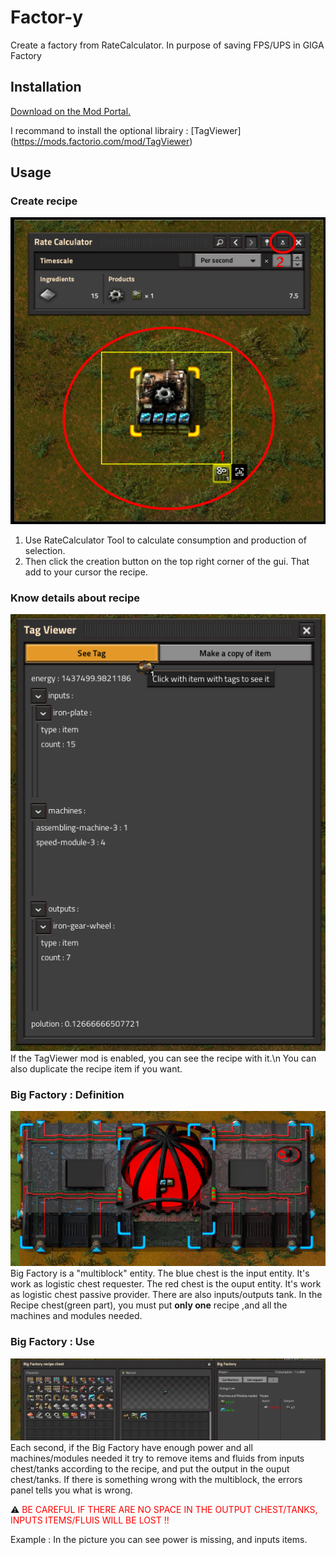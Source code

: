 # Factor-y

Create a factory from RateCalculator. In purpose of saving FPS/UPS in GIGA Factory

## Installation

[Download on the Mod Portal.](https://mods.factorio.com/mod/Factor-y)

I recommand to install the optional librairy : [TagViewer] (https://mods.factorio.com/mod/TagViewer)

## Usage

### Create recipe
![](graphics/gui/recipe_creation.png)
1. Use RateCalculator Tool to calculate consumption and production of selection.
2. Then click the creation button on the top right corner of the gui. That add to your cursor the recipe.

### Know details about recipe
![](graphics/gui/see_tags.png)
If the TagViewer mod is enabled, you can see the recipe with it.\n You can also duplicate the recipe item if you want.

### Big Factory : Definition
![](graphics/gui/def_machine.png)
Big Factory is a "multiblock" entity.
The blue chest is the input entity. It's work as logistic chest requester.
The red chest is the ouput entity. It's work as logistic chest passive provider.
There are also inputs/outputs tank.
In the Recipe chest(green part), you must put **only one** recipe ,and all the machines and modules needed.

### Big Factory : Use
![](graphics/gui/machine_gui.png)
Each second, if the Big Factory have enough power and all machines/modules needed it try to remove items and fluids from inputs chest/tanks according to the recipe, and put the output in the ouput chest/tanks.
If there is something wrong with the multiblock, the errors panel tells you what is wrong.

:warning: <span style="color:red">BE CAREFUL IF THERE ARE NO SPACE IN THE OUTPUT CHEST/TANKS, INPUTS ITEMS/FLUIS WILL BE LOST !! </span>

Example :
      In the picture you can see power is missing, and inputs items.
